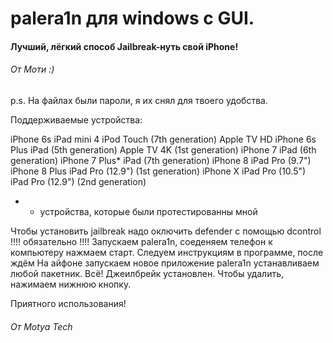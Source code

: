 # palera1n для windows с GUI.

#### Лучший, лёгкий способ Jailbreak-нуть свой iPhone!

###### От Моти :)

p.s. На файлах были пароли, я их снял для твоего удобства.

Поддерживаемые устройства: 

iPhone 6s                        iPad mini 4                            iPod Touch (7th generation)                Apple TV HD
iPhone 6s Plus	               iPad (5th generation)                                                             Apple TV 4K (1st generation)
iPhone 7		               iPad (6th generation)
iPhone 7 Plus*	               iPad (7th generation)
iPhone 8	                     iPad Pro (9.7")
iPhone 8 Plus	               iPad Pro (12.9") (1st generation)
iPhone X                         iPad Pro (10.5")
                                 iPad Pro (12.9") (2nd generation)

* - устройства, которые были протестированны мной

Чтобы установить jailbreak надо оключить defender с помощью dcontrol !!!! обязательно !!!!
Запускаем palera1n, соеденяем телефон к компьютеру нажмаем старт. Следуем инструкциям в программе, после ждём
На айфоне запускаем новое приложение palera1n устанавливаем любой пакетник.
Всё! Джеилбрейк установлен. Чтобы удалить, нажимаем нижнюю кнопку.

Приятного использования!
###### От Motya Tech
